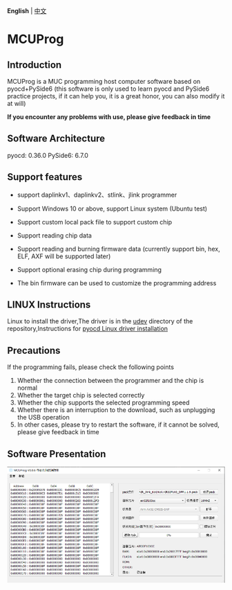 **English** | [中文](./README_zh.md) 

# MCUProg

## Introduction

MCUProg is a MUC programming host computer software based on pyocd+PySide6 (this software is only used to learn pyocd and PySide6 practice projects, if it can help you, it is a great honor, you can also modify it at will)

**If you encounter any problems with use, please give feedback in time**

## Software Architecture

pyocd: 0.36.0
PySide6: 6.7.0

## Support features

- support daplinkv1、daplinkv2、stlink、jlink programmer 

- Support Windows 10 or above, support Linux system (Ubuntu test)

- Support custom local pack file to support custom chip

- Support reading chip data

- Support reading and burning firmware data (currently support bin, hex, ELF, AXF will be supported later)

- Support optional erasing chip during programming

- The bin firmware can be used to customize the programming address

## LINUX Instructions

Linux to install the driver,The driver is in the [udev](./udev/) directory of the repository,Instructions for [pyocd Linux driver installation](./udev/README.md)

## Precautions

If the programming fails, please check the following points

1. Whether the connection between the programmer  and the chip is normal
2. Whether the target chip is selected correctly
3. Whether the chip supports the selected programming speed
4. Whether there is an interruption to the download, such as unplugging the USB operation
5. In other cases, please try to restart the software, if it cannot be solved, please give feedback in time

## Software Presentation

![MCUProg](./doc/MCUProg.png)

